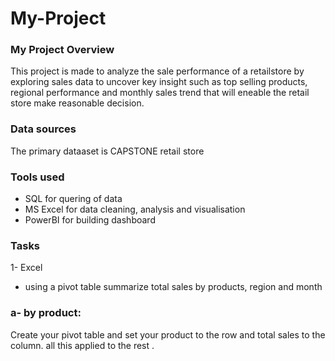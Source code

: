 # My-Project

### My Project Overview
This project is made to analyze the  sale performance of a retailstore by exploring 
sales data to uncover key insight such as top selling products, regional performance and monthly sales
trend that will eneable the retail store make reasonable decision.

### Data sources
The primary dataaset is CAPSTONE retail store

###  Tools used 
- SQL for quering of data
- MS Excel for data cleaning, analysis and visualisation
- PowerBI for building dashboard

### Tasks
1- Excel
- using a pivot table summarize total sales by products, region and month
### a- by product: 
Create your pivot table and set your product to the row and total sales to the column. all this applied to the rest .
	
    

